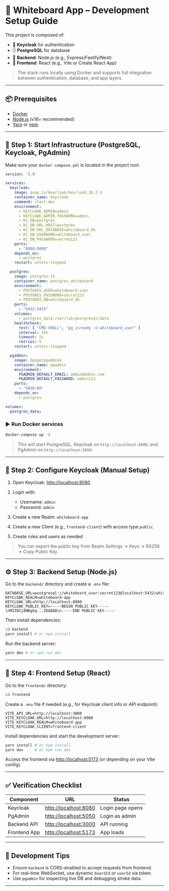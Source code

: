 # 🧩 Whiteboard App – Development Setup Guide

This project is composed of:

* 🔐 **Keycloak** for authentication
* 🗄️ **PostgreSQL** for database
* 🧠 **Backend**: Node.js (e.g., Express/Fastify/Nest)
* 🎨 **Frontend**: React (e.g., Vite or Create React App)

> The stack runs locally using Docker and supports full integration between authentication, database, and app layers.

---

## 📦 Prerequisites

* [Docker](https://www.docker.com/products/docker-desktop)
* [Node.js](https://nodejs.org/) (v18+ recommended)
* [Yarn](https://yarnpkg.com/) or [npm](https://www.npmjs.com/)

---

## 🐳 Step 1: Start Infrastructure (PostgreSQL, Keycloak, PgAdmin)

Make sure your `docker-compose.yml` is located in the project root:

```yaml
version: '3.8'

services:
  keycloak:
    image: quay.io/keycloak/keycloak:26.2.4
    container_name: keycloak
    command: start-dev
    environment:
      - KEYCLOAK_ADMIN=admin
      - KEYCLOAK_ADMIN_PASSWORD=admin
      - KC_DB=postgres
      - KC_DB_URL_HOST=postgres
      - KC_DB_URL_DATABASE=whiteboard_db
      - KC_DB_USERNAME=whiteboard_user
      - KC_DB_PASSWORD=secret123
    ports:
      - "8080:8080"
    depends_on:
      - postgres
    restart: unless-stopped

  postgres:
    image: postgres:15
    container_name: postgres_whiteboard
    environment:
      - POSTGRES_USER=whiteboard_user
      - POSTGRES_PASSWORD=secret123
      - POSTGRES_DB=whiteboard_db
    ports:
      - "5432:5432"
    volumes:
      - postgres_data:/var/lib/postgresql/data
    healthcheck:
      test: [ "CMD-SHELL", "pg_isready -U whiteboard_user" ]
      interval: 10s
      timeout: 5s
      retries: 5
    restart: unless-stopped

  pgadmin:
    image: dpage/pgadmin4
    container_name: pgadmin
    environment:
      PGADMIN_DEFAULT_EMAIL: admin@admin.com
      PGADMIN_DEFAULT_PASSWORD: admin123
    ports:
      - "5050:80"
    depends_on:
      - postgres

volumes:
  postgres_data:
```

### ▶️ Run Docker services

```bash
docker-compose up -d
```

> This will start PostgreSQL, Keycloak on `http://localhost:8080`, and PgAdmin on `http://localhost:5050`.

---

## 🔐 Step 2: Configure Keycloak (Manual Setup)

1. Open Keycloak: [http://localhost:8080](http://localhost:8080)
2. Login with:

   * Username: `admin`
   * Password: `admin`
3. Create a new Realm: `whiteboard-app`
4. Create a new Client (e.g., `frontend-client`) with access type `public`
5. Create roles and users as needed

> You can export the public key from Realm Settings → Keys → RS256 → Copy Public Key.

---

## ⚙️ Step 3: Backend Setup (Node.js)

Go to the `backend/` directory and create a `.env` file:

```env
DATABASE_URL=postgresql://whiteboard_user:secret123@localhost:5432/whiteboard_db
KEYCLOAK_REALM=whiteboard-app
KEYCLOAK_URL=http://localhost:8080
KEYCLOAK_PUBLIC_KEY=-----BEGIN PUBLIC KEY-----\nMIIBIjANBgkq...IDAQAB\n-----END PUBLIC KEY-----
```

Then install dependencies:

```bash
cd backend
yarn install # or npm install
```

Run the backend server:

```bash
yarn dev # or npm run dev
```

---

## 🎨 Step 4: Frontend Setup (React)

Go to the `frontend/` directory:

```bash
cd frontend
```

Create a `.env` file if needed (e.g., for Keycloak client info or API endpoint):

```env
VITE_API_URL=http://localhost:3000
VITE_KEYCLOAK_URL=http://localhost:8080
VITE_KEYCLOAK_REALM=whiteboard-app
VITE_KEYCLOAK_CLIENT=frontend-client
```

Install dependencies and start the development server:

```bash
yarn install # or npm install
yarn dev     # or npm run dev
```

Access the frontend via [http://localhost:5173](http://localhost:5173) (or depending on your Vite config).

---

## ✅ Verification Checklist

| Component    | URL                                            | Status           |
| ------------ | ---------------------------------------------- | ---------------- |
| Keycloak     | [http://localhost:8080](http://localhost:8080) | Login page opens |
| PgAdmin      | [http://localhost:5050](http://localhost:5050) | Login as admin   |
| Backend API  | [http://localhost:3000](http://localhost:3000) | API running      |
| Frontend App | [http://localhost:5173](http://localhost:5173) | App loads        |

---

## 🧪 Development Tips

* Ensure `backend` is CORS-enabled to accept requests from frontend.
* For real-time WebSocket, use dynamic `boardId` or `userId` via token.
* Use `pgadmin` for inspecting live DB and debugging stroke data.

---